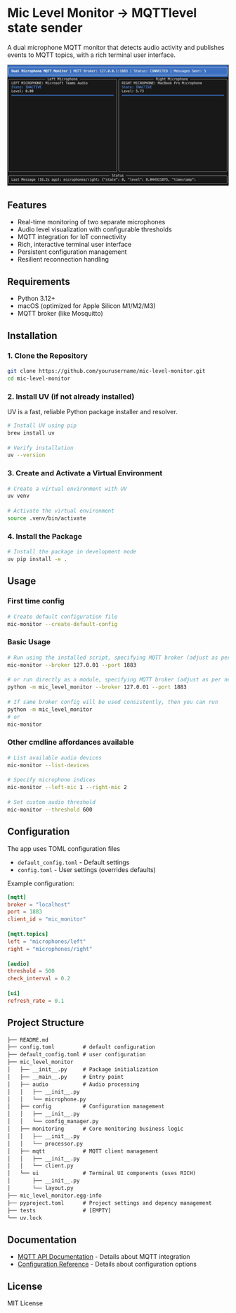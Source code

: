 # Mic Level Monitor -> MQTTlevel state sender

A dual microphone MQTT monitor that detects audio activity and publishes events to MQTT topics, with a rich terminal user interface.

![IMG TBD](assets/app_tui.png)

## Features

- Real-time monitoring of two separate microphones
- Audio level visualization with configurable thresholds
- MQTT integration for IoT connectivity
- Rich, interactive terminal user interface
- Persistent configuration management
- Resilient reconnection handling

## Requirements

- Python 3.12+
- macOS (optimized for Apple Silicon M1/M2/M3)
- MQTT broker (like Mosquitto)

## Installation

### 1. Clone the Repository

```bash
git clone https://github.com/yourusername/mic-level-monitor.git
cd mic-level-monitor
```

### 2. Install UV (if not already installed)

UV is a fast, reliable Python package installer and resolver.

```bash
# Install UV using pip
brew install uv

# Verify installation
uv --version
```

### 3. Create and Activate a Virtual Environment

```bash
# Create a virtual environment with UV
uv venv

# Activate the virtual environment
source .venv/bin/activate
```

### 4. Install the Package

```bash
# Install the package in development mode
uv pip install -e .
```

## Usage

### First time config

```bash
# Create default configuration file
mic-monitor --create-default-config
```

### Basic Usage

```bash
# Run using the installed script, specifying MQTT broker (adjust as per needed)
mic-monitor --broker 127.0.01 --port 1883

# or run directly as a module, specifying MQTT broker (adjust as per needed)
python -m mic_level_monitor --broker 127.0.01 --port 1883

# If same broker config will be used consistently, then you can run 
python -m mic_level_monitor
# or
mic-monitor
```

### Other cmdline affordances available

```bash
# List available audio devices
mic-monitor --list-devices

# Specify microphone indices
mic-monitor --left-mic 1 --right-mic 2

# Set custom audio threshold
mic-monitor --threshold 600
```

## Configuration

The app uses TOML configuration files

- `default_config.toml` - Default settings
- `config.toml` - User settings (overrides defaults)

Example configuration:

```toml
[mqtt]
broker = "localhost"
port = 1883
client_id = "mic_monitor"

[mqtt.topics]
left = "microphones/left"
right = "microphones/right"

[audio]
threshold = 500
check_interval = 0.2

[ui]
refresh_rate = 0.1
```

## Project Structure

```txt
├── README.md
├── config.toml         # default configuration
├── default_config.toml # user configuration
├── mic_level_monitor
│   ├── __init__.py     # Package initialization
│   ├── __main__.py     # Entry point
│   ├── audio           # Audio processing
│   │   ├── __init__.py
│   │   └── microphone.py
│   ├── config          # Configuration management
│   │   ├── __init__.py
│   │   └── config_manager.py
│   ├── monitoring      # Core monitoring business logic
│   │   ├── __init__.py
│   │   └── processor.py
│   ├── mqtt            # MQTT client management
│   │   ├── __init__.py
│   │   └── client.py
│   └── ui              # Terminal UI components (uses RICH)
│       ├── __init__.py
│       └── layout.py
├── mic_level_monitor.egg-info 
├── pyproject.toml      # Project settings and depency management
├── tests               # [EMPTY] 
└── uv.lock
```

## Documentation

- [MQTT API Documentation](docs/mqtt_api.md) - Details about MQTT integration
- [Configuration Reference](docs/configuration.md) - Details about configuration options

## License

MIT License
